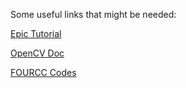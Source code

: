 Some useful links that might be needed:

[Epic Tutorial](https://www.youtube.com/playlist?list=PLS1QulWo1RIa7D1O6skqDQ-JZ1GGHKK-K)

[OpenCV Doc](https://docs.opencv.org/3.4/d4/d15/group__videoio__flags__base.html)

[FOURCC Codes](https://fourcc.org/)
